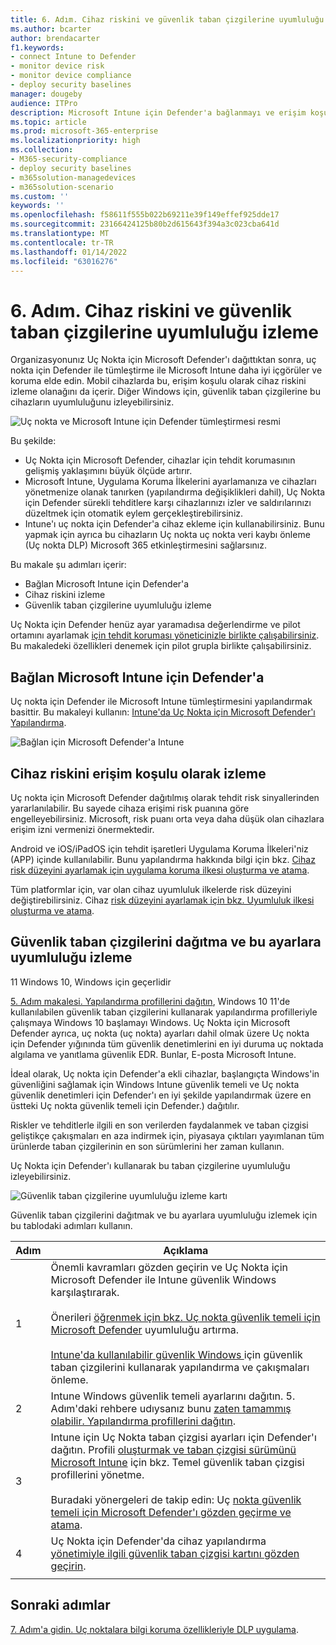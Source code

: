 ```yaml
---
title: 6. Adım. Cihaz riskini ve güvenlik taban çizgilerine uyumluluğu izleme
ms.author: bcarter
author: brendacarter
f1.keywords:
- connect Intune to Defender
- monitor device risk
- monitor device compliance
- deploy security baselines
manager: dougeby
audience: ITPro
description: Microsoft Intune için Defender'a bağlanmayı ve erişim koşulu olarak cihaz riskini izlemeyi öğrenin.
ms.topic: article
ms.prod: microsoft-365-enterprise
ms.localizationpriority: high
ms.collection:
- M365-security-compliance
- deploy security baselines
- m365solution-managedevices
- m365solution-scenario
ms.custom: ''
keywords: ''
ms.openlocfilehash: f58611f555b022b69211e39f149effef925dde17
ms.sourcegitcommit: 23166424125b80b2d615643f394a3c023cba641d
ms.translationtype: MT
ms.contentlocale: tr-TR
ms.lasthandoff: 01/14/2022
ms.locfileid: "63016276"
---
```

# <a name="step-6-monitor-device-risk-and-compliance-to-security-baselines"></a>6. Adım. Cihaz riskini ve güvenlik taban çizgilerine uyumluluğu izleme

Organizasyonunız Uç Nokta için Microsoft Defender'ı dağıttıktan sonra, uç nokta için Defender ile tümleştirme ile Microsoft Intune daha iyi içgörüler ve koruma elde edin. Mobil cihazlarda bu, erişim koşulu olarak cihaz riskini izleme olanağını da içerir. Diğer Windows için, güvenlik taban çizgilerine bu cihazların uyumluluğunu izleyebilirsiniz. 

![Uç nokta ve Microsoft Intune için Defender tümleştirmesi resmi](../media/devices/devices-defender-for-endpoint-steps.png#lightbox)

Bu şekilde:
- Uç Nokta için Microsoft Defender, cihazlar için tehdit korumasının gelişmiş yaklaşımını büyük ölçüde artırır. 
- Microsoft Intune, Uygulama Koruma İlkelerini ayarlamanıza ve cihazları yönetmenize olanak tanırken (yapılandırma değişiklikleri dahil), Uç Nokta için Defender sürekli tehditlere karşı cihazlarınızı izler ve saldırılarınızı düzeltmek için otomatik eylem gerçekleştirebilirsiniz. 
- Intune'ı uç nokta için Defender'a cihaz ekleme için kullanabilirsiniz. Bunu yapmak için ayrıca bu cihazların Uç nokta uç nokta veri kaybı önleme (Uç nokta DLP) Microsoft 365 etkinleştirmesini sağlarsınız.

Bu makale şu adımları içerir:
- Bağlan Microsoft Intune için Defender'a
- Cihaz riskini izleme
- Güvenlik taban çizgilerine uyumluluğu izleme

Uç Nokta için Defender henüz ayar yaramadısa değerlendirme ve pilot ortamını ayarlamak [için tehdit koruması yöneticinizle birlikte çalışabilirsiniz](../security/defender/eval-defender-endpoint-overview.md). Bu makaledeki özellikleri denemek için pilot grupla birlikte çalışabilirsiniz.

## <a name="connect-microsoft-intune-to-defender-for-endpoint"></a>Bağlan Microsoft Intune için Defender'a

Uç nokta için Defender ile Microsoft Intune tümleştirmesini yapılandırmak basittir. Bu makaleyi kullanın: [Intune'da Uç Nokta için Microsoft Defender'ı Yapılandırma](/mem/intune/protect/advanced-threat-protection-configure). 

![Bağlan için Microsoft Defender'a Intune](../media/devices/connect-intune-to-microsoft-defender.png#lightbox)

## <a name="monitor-device-risk-as-a-condition-for-access"></a>Cihaz riskini erişim koşulu olarak izleme

Uç nokta için Microsoft Defender dağıtılmış olarak tehdit risk sinyallerinden yararlanılabilir. Bu sayede cihaza erişimi risk puanına göre engelleyebilirsiniz. Microsoft, risk puanı orta veya daha düşük olan cihazlara erişim izni vermenizi önermektedir.

Android ve iOS/iPadOS için tehdit işaretleri Uygulama Koruma İlkeleri'niz (APP) içinde kullanılabilir. Bunu yapılandırma hakkında bilgi için bkz. [Cihaz risk düzeyini ayarlamak için uygulama koruma ilkesi oluşturma ve atama](/mem/intune/protect/advanced-threat-protection-configure).

Tüm platformlar için, var olan cihaz uyumluluk ilkelerde risk düzeyini değiştirebilirsiniz. Cihaz [risk düzeyini ayarlamak için bkz. Uyumluluk ilkesi oluşturma ve atama](/mem/intune/protect/advanced-threat-protection-configure).

## <a name="deploy-security-baselines-and-monitor-compliance-to-these-settings"></a>Güvenlik taban çizgilerini dağıtma ve bu ayarlara uyumluluğu izleme

11 Windows 10, Windows için geçerlidir

[5. Adım makalesi. Yapılandırma profillerini dağıtın](manage-devices-with-intune-configuration-profiles.md), Windows 10 11'de kullanılabilen güvenlik taban çizgilerini kullanarak yapılandırma profilleriyle çalışmaya Windows 10 başlamayı Windows. Uç Nokta için Microsoft Defender ayrıca, uç nokta (uç nokta) ayarları dahil olmak üzere Uç nokta için Defender yığınında tüm güvenlik denetimlerini en iyi duruma uç noktada algılama ve yanıtlama güvenlik EDR. Bunlar, E-posta Microsoft Intune.

İdeal olarak, Uç nokta için Defender'a ekli cihazlar, başlangıçta Windows'in güvenliğini sağlamak için Windows Intune güvenlik temeli ve Uç nokta güvenlik denetimleri için Defender'ı en iyi şekilde yapılandırmak üzere en üstteki Uç nokta güvenlik temeli için Defender.) dağıtılır.

Riskler ve tehditlerle ilgili en son verilerden faydalanmek ve taban çizgisi geliştikçe çakışmaları en aza indirmek için, piyasaya çıktıları yayımlanan tüm ürünlerde taban çizgilerinin en son sürümlerini her zaman kullanın. 

Uç Nokta için Defender'ı kullanarak bu taban çizgilerine uyumluluğu izleyebilirsiniz. 

![Güvenlik taban çizgilerine uyumluluğu izleme kartı](../media/devices/secconmgmt-baseline-card.png#lightbox)

Güvenlik taban çizgilerini dağıtmak ve bu ayarlara uyumluluğu izlemek için bu tablodaki adımları kullanın.


|Adım  |Açıklama  |
|---------|---------|
|1     |Önemli kavramları gözden geçirin ve Uç Nokta için Microsoft Defender ile Intune güvenlik Windows karşılaştırarak. <br><br>Önerileri [öğrenmek için bkz. Uç nokta güvenlik temeli için Microsoft Defender](../security/defender-endpoint/configure-machines-security-baseline.md) uyumluluğu artırma.<br><br>[Intune'da kullanılabilir güvenlik Windows ](/mem/intune/protect/security-baselines) için güvenlik taban çizgilerini kullanarak yapılandırma ve çakışmaları önleme.         |
|2     |  Intune Windows güvenlik temeli ayarlarını dağıtın. 5. Adım'daki rehbere udıysanız bunu [zaten tamammış olabilir. Yapılandırma profillerini dağıtın](manage-devices-with-intune-configuration-profiles.md).        |
|3    |  Intune için Uç Nokta taban çizgisi ayarları için Defender'ı dağıtın. Profili [oluşturmak ve taban çizgisi sürümünü Microsoft Intune](/mem/intune/protect/security-baselines-configure) için bkz. Temel güvenlik taban çizgisi profillerini yönetme.<br><br>Buradaki yönergeleri de takip edin: Uç [nokta güvenlik temeli için Microsoft Defender'ı gözden geçirme ve atama](../security/defender-endpoint/configure-machines-security-baseline.md#review-and-assign-the-microsoft-defender-for-endpoint-security-baseline).     |
|4     | Uç Nokta için Defender'da cihaz yapılandırma [yönetimiyle ilgili güvenlik taban çizgisi kartını gözden geçirin](../security/defender-endpoint/configure-machines.md).          |
| | |

## <a name="next-steps"></a>Sonraki adımlar
[7. Adım'a gidin. Uç noktalara bilgi koruma özellikleriyle DLP uygulama](manage-devices-with-intune-dlp-mip.md).